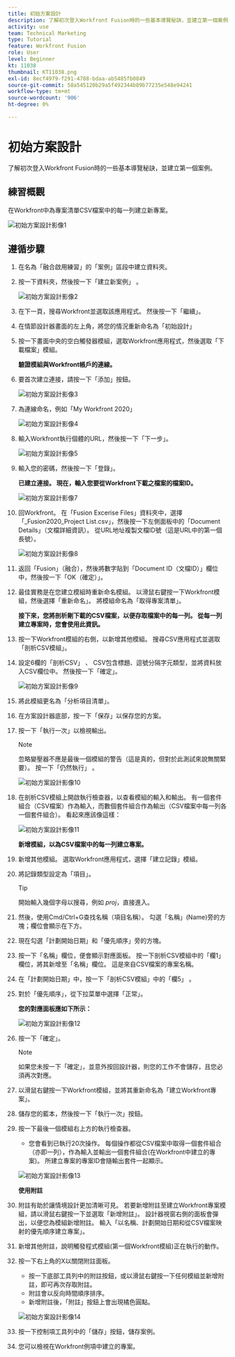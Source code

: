 ```yaml
---
title: 初始方案設計
description: 了解初次登入Workfront Fusion時的一些基本導覽秘訣，並建立第一個案例。
activity: use
team: Technical Marketing
type: Tutorial
feature: Workfront Fusion
role: User
level: Beginner
kt: 11038
thumbnail: KT11038.png
exl-id: 8ecf4979-f291-4788-bdaa-ab5485fb0849
source-git-commit: 58a545120b29a5f492344b89b77235e548e94241
workflow-type: tm+mt
source-wordcount: '906'
ht-degree: 0%

---
```


# 初始方案設計

了解初次登入Workfront Fusion時的一些基本導覽秘訣，並建立第一個案例。

## 練習概觀

在Workfront中為專案清單CSV檔案中的每一列建立新專案。

![初始方案設計影像1](../12-exercises/assets/initial-scenario-design-1.png)

## 遵循步驟

1. 在名為「融合啟用練習」的「案例」區段中建立資料夾。
1. 按一下資料夾，然後按一下「建立新案例」 。

   ![初始方案設計影像2](../12-exercises/assets/initial-scenario-design-2.png)

1. 在下一頁，搜尋Workfront並選取該應用程式。 然後按一下「繼續」。
1. 在情節設計器畫面的左上角，將您的情況重新命名為「初始設計」
1. 按一下畫面中央的空白觸發器模組，選取Workfront應用程式，然後選取「下載檔案」模組。

   **驗證模組與Workfront帳戶的連線。**

1. 要首次建立連接，請按一下「添加」按鈕。

   ![初始方案設計影像3](../12-exercises/assets/initial-scenario-design-3.png)

1. 為連線命名，例如「My Workfront 2020」

   ![初始方案設計影像4](../12-exercises/assets/initial-scenario-design-4.png)

1. 輸入Workfront執行個體的URL，然後按一下「下一步」。

   ![初始方案設計影像5](../12-exercises/assets/initial-scenario-design-5.png)

1. 輸入您的密碼，然後按一下「登錄」。

   **已建立連接。 現在，輸入您要從Workfront下載之檔案的檔案ID。**

   ![初始方案設計影像7](../12-exercises/assets/initial-scenario-design-7.png)

1. 回Workfront。 在「Fusion Excerise Files」資料夾中，選擇「_Fusion2020_Project List.csv」，然後按一下左側面板中的「Document Details」（文檔詳細資訊）。 從URL地址複製文檔ID號（這是URL中的第一個長號）。

   ![初始方案設計影像8](../12-exercises/assets/initial-scenario-design-8.png)

1. 返回「Fusion」（融合），然後將數字貼到「Document ID（文檔ID）」欄位中，然後按一下「OK（確定）」。
1. 最佳實務是在您建立模組時重新命名模組。 以滑鼠右鍵按一下Workfront模組，然後選擇「重新命名」。 將模組命名為「取得專案清單」。

   **接下來，您將剖析剛下載的CSV檔案，以便存取檔案中的每一列。 從每一列建立專案時，您會使用此資訊。**

1. 按一下Workfront模組的右側，以新增其他模組。 搜尋CSV應用程式並選取「剖析CSV模組」。
1. 設定6欄的「剖析CSV」 、 CSV包含標題、逗號分隔字元類型，並將資料放入CSV欄位中。 然後按一下「確定」。

   ![初始方案設計影像9](../12-exercises/assets/initial-scenario-design-9.png)

1. 將此模組更名為「分析項目清單」。
1. 在方案設計器底部，按一下「保存」以保存您的方案。
1. 按一下「執行一次」以檢視輸出。

   >[!NOTE]
   >
   >忽略變壓器不應是最後一個模組的警告（這是真的，但對於此測試來說無關緊要）。 按一下「仍然執行」 。

   ![初始方案設計影像10](../12-exercises/assets/initial-scenario-design-10.png)

1. 在剖析CSV模組上開啟執行檢查器，以查看模組的輸入和輸出。 有一個套件組合（CSV檔案）作為輸入，而數個套件組合作為輸出（CSV檔案中每一列各一個套件組合）。 看起來應該像這樣：

   ![初始方案設計影像11](../12-exercises/assets/initial-scenario-design-11.png)

   **新增模組，以為CSV檔案中的每一列建立專案。**

1. 新增其他模組。 選取Workfront應用程式，選擇「建立記錄」模組。
1. 將記錄類型設定為「項目」。

   >[!TIP]
   >
   >開始輸入幾個字母以搜尋，例如 *proj*，直接進入。

1. 然後，使用Cmd/Ctrl+G查找名稱（項目名稱）。 勾選「名稱」(Name)旁的方塊；欄位會顯示在下方。
1. 現在勾選「計劃開始日期」和「優先順序」旁的方塊。
1. 按一下「名稱」欄位，便會顯示對應面板。 按一下剖析CSV模組中的「欄1」欄位，將其新增至「名稱」欄位。 這是來自CSV檔案的專案名稱。
1. 在「計劃開始日期」中，按一下「剖析CSV模組」中的「欄5」 。
1. 對於「優先順序」，從下拉菜單中選擇「正常」。

   **您的對應面板應如下所示：**

   ![初始方案設計影像12](../12-exercises/assets/initial-scenario-design-12.png)

1. 按一下「確定」。

   >[!NOTE]
   >
   >如果您未按一下「確定」，並意外按回設計器，則您的工作不會儲存，且您必須再次對應。

1. 以滑鼠右鍵按一下Workfront模組，並將其重新命名為「建立Workfront專案」。
1. 儲存您的藍本，然後按一下「執行一次」按鈕。
1. 按一下最後一個模組右上方的執行檢查器。

   + 您會看到已執行20次操作。 每個操作都從CSV檔案中取得一個套件組合（亦即一列），作為輸入並輸出一個套件組合(在Workfront中建立的專案)。 所建立專案的專案ID會隨輸出套件一起顯示。

   ![初始方案設計影像13](../12-exercises/assets/initial-scenario-design-13.png)

   **使用附註**

1. 附註有助於讓情境設計更加清晰可見。 若要新增附註至建立Workfront專案模組，請以滑鼠右鍵按一下並選取「新增附註」。 設計器視窗右側的面板會彈出，以便您為模組新增附註。 輸入「以名稱、計劃開始日期和從CSV檔案映射的優先順序建立專案」。
1. 新增其他附註，說明觸發程式模組(第一個Workfront模組)正在執行的動作。
1. 按一下右上角的X以關閉附註面板。

   + 按一下底部工具列中的附註按鈕，或以滑鼠右鍵按一下任何模組並新增附註，即可再次存取附註。
   + 附註會以反向時間順序排序。
   + 新增附註後，「附註」按鈕上會出現橘色圓點。

   ![初始方案設計影像14](../12-exercises/assets/initial-scenario-design-14.png)

1. 按一下控制項工具列中的「儲存」按鈕，儲存案例。
1. 您可以檢視在Workfront例項中建立的專案。
